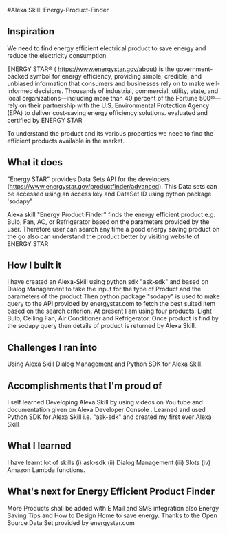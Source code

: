 #Alexa Skill: Energy-Product-Finder

## Inspiration
We need to find energy efficient electrical product to save energy and reduce the electricity consumption.

ENERGY STAR® ( https://www.energystar.gov/about) is the government-backed symbol for energy efficiency, providing simple, credible, and unbiased information that consumers and businesses rely on to make well-informed decisions. Thousands of industrial, commercial, utility, state, and local organizations—including more than 40 percent of the Fortune 500®—rely on their partnership with the U.S. Environmental Protection Agency (EPA) to deliver cost-saving energy efficiency solutions. evaluated and certified by ENERGY STAR 

To understand the product and its various properties we need to find the efficient products available in the market. 

## What it does
 "Energy STAR" provides Data Sets API for the developers (https://www.energystar.gov/productfinder/advanced). This
Data sets can be accessed using an access key and DataSet ID using python package 'sodapy"

Alexa skill   "Energy Product Finder" finds the energy efficient product e.g. Bulb, Fan, AC, or Refrigerator based on the parameters provided by the user. Therefore user can search any time a good energy saving product on the go also can understand the product better by visiting website of ENERGY STAR

## How I built it
I have created an Alexa-Skill using python sdk  "ask-sdk" and based on Dialog Management  to take the input for the type of Product and the parameters of the product
Then python package "sodapy" is used to make query to the API provided  by energystar.com  to fetch the best suited item based on the search criterion. At present I am using four products: Light Bulb, Ceiling Fan, Air Conditioner and Refrigerator.   Once product is find by the sodapy query then details of product is returned by Alexa Skill. 
 
## Challenges I ran into

Using Alexa Skill Dialog Management and Python SDK for Alexa Skill. 

## Accomplishments that I'm proud of

I self learned Developing Alexa Skill by using videos on You tube and documentation given on Alexa Developer Console . Learned and used Python SDK for Alexa Skill i.e. "ask-sdk" and created my first ever Alexa Skill

## What I learned

I have learnt lot of skills (i) ask-sdk  (ii) Dialog Management (iii) Slots  (iv) Amazon Lambda functions.

## What's next for Energy Efficient Product Finder

More Products shall be added with E Mail and SMS integration also Energy Saving Tips and How to Design
Home to save energy. Thanks to the Open Source Data Set provided by energystar.com
